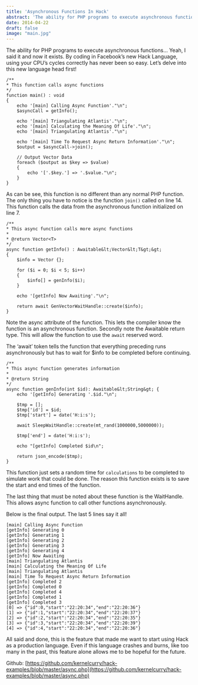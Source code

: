 ```yaml
---
title: 'Asynchronous Functions In Hack'
abstract: 'The ability for PHP programs to execute asynchronous functions… Yeah, I said it and now it exists. By coding in Facebook’s new Hack Language, using your CPU’s cycles correctly has never been so easy. Let’s delve into this new language head first!'
date: 2014-04-22
draft: false
image: "main.jpg"
---
```


The ability for PHP programs to execute asynchronous functions… Yeah, I said it and now it exists. By coding in Facebook’s new Hack Language, using your CPU’s cycles correctly has never been so easy. Let’s delve into this new language head first!

``` php{numberLines: false}
/**
* This function calls async functions
*/
function main() : void
{
    echo '[main] Calling Async Function'."\n";
    $asyncCall = getInfo();

    echo '[main] Triangulating Atlantis'."\n";
    echo '[main] Calculating the Meaning Of Life'."\n";
    echo '[main] Triangulating Atlantis'."\n";

    echo '[main] Time To Request Async Return Information'."\n";
    $output = $asyncCall->join();

    // Output Vector Data
    foreach ($output as $key => $value)
    {
        echo '['.$key.'] => '.$value."\n";
    }
}
```

As can be see, this function is no different than any normal PHP function. The only thing you have to notice is the function `join()` called on line 14. This function calls the data from the asynchronous function initialized on line 7.

``` php{numberLines: false}
/**
* This async function calls more async functions
*
* @return Vector<T>
*/
async function getInfo() : Awaitable&lt;Vector&lt;T&gt;&gt;
{
    $info = Vector {};

    for ($i = 0; $i < 5; $i++)
    {
        $info[] = genInfo($i);
    }

    echo '[getInfo] Now Awaiting'."\n";

    return await GenVectorWaitHandle::create($info);
}
```

Note the async attribute of the function. This lets the compiler know the function is an asynchronous function. Secondly note the Awaitable return type. This will allow the function to use the `await` reserved word.

The ‘await’ token tells the function that everything preceding runs asynchronously but has to wait for $info to be completed before continuing.

``` php{numberLines: false}
/**
* This async function generates information
*
* @return String
*/
async function genInfo(int $id): Awaitable&lt;String&gt; {
    echo '[getInfo] Generating '.$id."\n";

    $tmp = [];
    $tmp['id'] = $id;
    $tmp['start'] = date('H:i:s');

    await SleepWaitHandle::create(mt_rand(1000000,5000000));

    $tmp['end'] = date('H:i:s');

    echo "[getInfo] Completed $id\n";

    return json_encode($tmp);
}
```

This function just sets a random time for `calculations` to be completed to simulate work that could be done. The reason this function exists is to save the start and end times of the function.

The last thing that must be noted about these function is the WaitHandle. This allows async function to call other functions asynchronously.

Below is the final output. The last 5 lines say it all!

``` text{numberLines: false}
[main] Calling Async Function
[getInfo] Generating 0
[getInfo] Generating 1
[getInfo] Generating 2
[getInfo] Generating 3
[getInfo] Generating 4
[getInfo] Now Awaiting
[main] Triangulating Atlantis
[main] Calculating the Meaning Of Life
[main] Triangulating Atlantis
[main] Time To Request Async Return Information
[getInfo] Completed 2
[getInfo] Completed 0
[getInfo] Completed 4
[getInfo] Completed 1
[getInfo] Completed 3
[0] => {"id":0,"start":"22:20:34","end":"22:20:36"}
[1] => {"id":1,"start":"22:20:34","end":"22:20:37"}
[2] => {"id":2,"start":"22:20:34","end":"22:20:35"}
[3] => {"id":3,"start":"22:20:34","end":"22:20:39"}
[4] => {"id":4,"start":"22:20:34","end":"22:20:36"}
```

All said and done, this is the feature that made me want to start using Hack as a production language. Even if this language crashes and burns, like too many in the past, this feature alone allows me to be hopeful for the future.

Github: [https://github.com/kernelcurry/hack-examples/blob/master/async.php](https://github.com/kernelcurry/hack-examples/blob/master/async.php)
